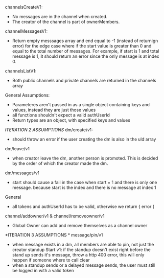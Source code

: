 channelsCreateV1:
- No messages are in the channel when created.
- The creator of the channel is part of ownerMembers.

channelMessagesV1:
- Return empty messsages array and end equal to -1 (instead of returnign error) for the edge case where if the start value is greater than 0 and equal to the total number of messages.
  For example, if start is 1 and total message is 1, it should return an error since the only message is at index 0.


channelsListV1:
- Both public channels and private channels are returned in the channels array


General Assumptions:
- Parameteres aren't passed in as a single object containing keys and values, instead they are just those values
- all functions shouldn't expect a valid authUserId
- Return types are an object, with specified keys and values

*ITERATION 2 ASSUMPTIONS*
dm/create/v1:
- should throw an error if the user creating the dm is also in the uId array

dm/leave/v1
- when creator leave the dm, another person is promoted. This is decided by the order of which the creator made the dm.

dm/messages/v1
- start should cause a fail in the case when start = 1 and there is only one message. because start is the index and there is no message at index 1

General
- all tokens and authUserId has to be valid, otherwise we return { error }

channel/addowner/v1 & channel/removeowner/v1
- Global Owner can add and remove themselves as a channel owner

*ITERATION 3 ASSUMPTIONS *
message/pin/v1
- when message exists in a dm, all members are able to pin, not just the creator
standup Start v1:
if the standup doesn't exist right before the stand up sends it's message, throw a http 400 error, this will only happen if someone where to call clear
- when a standup sends or a delayed message sends, the user must still be logged in with a valid token